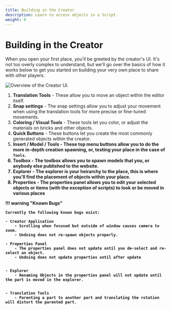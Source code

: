 ```yaml
---
title: Building in the Creator
description: Learn to access objects in a Script.
weight: 0
---
```


# Building in the Creator

When you open your first place, you'll be greeted by the creator's UI. It's not too overly complex to understand, but we'll go over the basics of how it works below to get you started on building your very own place to share with other players.

![Overview of the Creator UI.](/assets/tutorials/basic-building/the-creator/image-0.webp)

1. <b>Translation Tools</b> - These allow you to move an object within the editor itself.
2. <b>Snap settings</b> - The snap settings allow you to adjust your movement when using the translation tools for more precise or fine-tuned movements.
3. <b>Coloring / Visual Tools</b> - These tools let you color, or adjust the materials on bricks and other objects.
4. <b>Quick Buttons</b> - These buttons let you create the most commonly generated objects within the creator.
5. <b>Insert / Model / Tools<b> - These top menu buttons allow you to do the more in-depth creation spawning, or, testing your place in the case of `Tools`.
6. <b>Toolbox</b> - The toolbox allows you to spawn models that you, or anybody else published to the website.
7. <b>Explorer</b> - The explorer is your heirarchy to the place, this is where you'll find the placement of objects within your place.
8. <b>Properties</b> - The properties panel allows you to edit your selected objects or items (with the exception of scripts) to look or be moved in various places 

<div data-search-exclude markdown>
!!! warning "Known Bugs"

    Currently the following known bugs exist:

    - Creator Application
    	- Scrolling when focused but outside of window causes camera to zoom.
    	- Undoing does not re-spawn objects properly.

	- Properties Panel
		- The properties panel does not update until you de-select and re-select an object.
		- Undoing does not update properties until after update


	- Explorer 
		- Renaming Objects in the properties panel will not update until the part is moved in the explorer.


	- Translation Tools 
		- Parenting a part to another part and translating the rotation will distort the parented part.

</div>